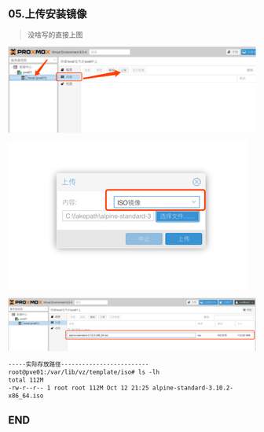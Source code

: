 ## 05.上传安装镜像

> 没啥写的直接上图

![](.05.上传安装镜像_images/36404358.png)

![](.05.上传安装镜像_images/f635f405.png)

![](.05.上传安装镜像_images/76e7a0cf.png)

````
-----实际存放路径-------------------------
root@pve01:/var/lib/vz/template/iso# ls -lh
total 112M
-rw-r--r-- 1 root root 112M Oct 12 21:25 alpine-standard-3.10.2-x86_64.iso
````

## END
